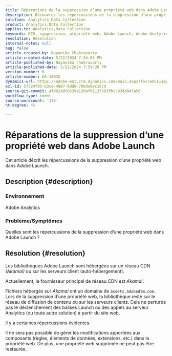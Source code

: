 ```yaml
---
title: Réparations de la suppression d’une propriété web dans Adobe Launch
description: Découvrez les répercussions de la suppression d’une propriété web dans Adobe Launch.
solution: Analytics,Data Collection
product: Analytics,Data Collection
applies-to: Analytics,Data Collection
keywords: KCS, suppression, propriété web, Adobe Launch, Adobe Analytics, collecte de données, FAQ
resolution: Resolution
internal-notes: null
bug: false
article-created-by: Nayanika Chakravarty
article-created-date: 5/22/2024 7:54:05 PM
article-published-by: Nayanika Chakravarty
article-published-date: 5/22/2024 7:59:26 PM
version-number: 6
article-number: KA-18035
dynamics-url: https://adobe-ent.crm.dynamics.com/main.aspx?forceUCI=1&pagetype=entityrecord&etn=knowledgearticle&id=f3389008-7518-ef11-9f8a-6045bd026dc7
exl-id: 57324f95-b3ce-4887-9dd0-70ede8ec16cd
source-git-commit: afd82ddc6539a130afb1137583fbcc93dd047a56
workflow-type: tm+mt
source-wordcount: '172'
ht-degree: 4%

---
```


# Réparations de la suppression d’une propriété web dans Adobe Launch


Cet article décrit les répercussions de la suppression d’une propriété web dans Adobe Launch.

## Description {#description}


### <b>Environnement</b>

Adobe Analytics

### <b>Problème/Symptômes</b>

Quelles sont les répercussions de la suppression d’une propriété web dans Adobe Launch ?


## Résolution {#resolution}


Les bibliothèques Adobe Launch sont hébergées sur un réseau CDN *(Akamai)* ou sur les serveurs client (auto-hébergement).

Actuellement, le fournisseur principal de réseau CDN est *Akamai*.

Fichiers hébergés sur *Akamai* ont un domaine de `assets.adobedtm.com.` Lors de la suppression d’une propriété web, la bibliothèque reste sur le réseau de diffusion de contenu ou sur les serveurs clients. Cela ne perturbe pas le déclenchement des balises Launch ou des appels au serveur Analytics (ou toute autre solution) à partir du site web.

Il y a certaines répercussions évidentes.

Il ne sera pas possible de gérer les modifications apportées aux composants (règles, éléments de données, extensions, etc.) dans la propriété web. De plus, une propriété web supprimée ne peut pas être restaurée.
